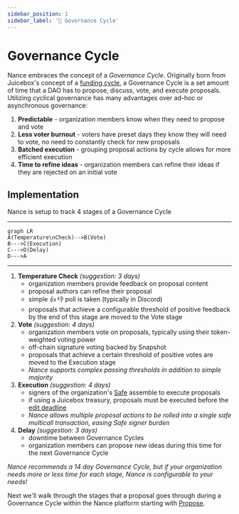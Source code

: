 ```yaml
---
sidebar_position: 1
sidebar_label: '🔄 Governance Cycle'
---
```


# Governance Cycle

Nance embraces the concept of a _Governance Cycle_. Originally born from Juicebox's concept of a [funding cycle](https://docs.juicebox.money/dev/learn/glossary/funding-cycle/), a Governance Cycle is a set amount of time that a DAO has to propose, discuss, vote, and execute proposals. Utilizing cyclical governance has many advantages over ad-hoc or asynchronous governance:
1. **Predictable** - organization members know when they need to propose and vote
2. **Less voter burnout** - voters have preset days they know they will need to vote, no need to constantly check for new proposals
3. **Batched execution** - grouping proposal actions by cycle allows for more efficient execution
4. **Time to refine ideas** - organization members can refine their ideas if they are rejected on an initial vote

## Implementation

Nance is setup to track 4 stages of a Governance Cycle

---
```mermaid
graph LR
A(Temperature\nCheck)-->B(Vote)
B--->C(Execution)
C--->D(Delay)
D--->A
```
---

1. **Temperature Check** _(suggestion: 3 days)_
    * organization members provide feedback on proposal content
    * proposal authors can refine their proposal
    * simple 👍 👎 poll is taken (typically in Discord)
    * proposals that achieve a configurable threshold of positive feedback by the end of this stage are moved to the Vote stage
2. **Vote** _(suggestion: 4 days)_
    * organization members vote on proposals, typically using their token-weighted voting power
    * off-chain signature voting backed by Snapshot
    * proposals that achieve a certain threshold of positive votes are moved to the Execution stage
    * _Nance supports complex passing thresholds in addition to simple majority_
3. **Execution** _(suggestion: 4 days)_
    * signers of the organization's [Safe](https://safe.global) assemble to execute proposals
    * if using a Juicebox treasury, proposals must be executed before the [edit deadline](https://docs.juicebox.money/user/project/#edit-deadline)
    * _Nance allows multiple proposal actions to be rolled into a single safe multicall transaction, easing Safe signer burden_
4. **Delay** _(suggestion: 3 days)_
    * downtime between Governance Cycles
    * organization members can propose new ideas during this time for the next Governance Cycle

_Nance recommends a 14 day Governance Cycle, but if your organization needs more or less time for each stage, Nance is configurable to your needs!_

Next we'll walk through the stages that a proposal goes through during a Governance Cycle within the Nance platform starting with [Propose](/docs/basics/propose.md).
